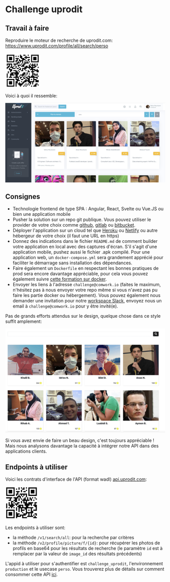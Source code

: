 # Challenge uprodit

## Travail à faire

Reproduire le moteur de recherche de uprodit.com: https://www.uprodit.com/profile/all/search/perso

![qr_search_engine](./img/qr_search_engine.png)

Voici à quoi il ressemble:

![uprodit_search_engine](./img/uprodit_search_engine.png)

## Consignes

* Technologie frontend de type SPA : Angular, React, Svelte ou Vue.JS ou bien une application mobile
* Pusher la solution sur un repo git publique. Vous pouvez utiliser le provider de votre choix comme [github](https://github.com), [gitlab](https://gitlab.com) ou [bitbucket](https://bitbucket.org).
* Déployer l'application sur un cloud tel que [Heroku](https://www.heroku.com) ou [Netlify](https://www.netlify.com) ou autre hébergeur de votre choix (il faut une URL en https)
* Donnez des indications dans le fichier `README.md` de comment builder votre application en local avec des captures d'écran. S'il s'agit d'une application mobile, pushez aussi le fichier .apk compilé. Pour une application web, un `docker-compose.yml` sera grandement apprécié pour faciliter le démarrage sans installation des dépendances. 
* Faire également un `Dockerfile` en respectant les bonnes pratiques de prod sera encore davantage appréciable, pour cela vous pouvez également suivre [cette formation sur docker](https://gitlab.comwork.io/comwork_public/training/docker).
* Envoyer les liens à l'adresse `challenge@comwork.io` (faites le maximum, n'hésitez pas à nous envoyer votre repo même si vous n'avez pas pu faire les partie docker ou hébergement). Vous pouvez également nous demander une invitation pour notre [workspace Slack](https://uprodit-tech.slack.com), envoyez nous un email à `challenge@comwork.io` pour y être invité(e).

Pas de grands efforts attendus sur le design, quelque chose dans ce style suffit amplement:

![challenge_proto](./img/challenge_proto.png)

Si vous avez envie de faire un beau design, c'est toujours appréciable ! Mais nous analysons davantage la capacité à intégrer notre API dans des applications clients.

## Endpoints à utiliser

Voici les contrats d'interface de l'API (format wadl) [api.uprodit.com](https://api.uprodit.com):

![qr_api](./img/qr_api.png)

Les endpoints à utiliser sont:
* la méthode `/v1/search/all`: pour la recherche par critères
* la méthode `/v2/profile/picture/f/{id}`: pour récupérer les photos de profils en base64 pour les résultats de recherche (le paramètre `id` est à remplacer par la valeur de `image_id` des résultats précédents)

L'appid à utiliser pour s'authentifier est `challenge_uprodit`, l'environnement `production` et le usecase `perso`. Vous trouverez plus de détails sur comment consommer cette API [ici](./api/README.md).
